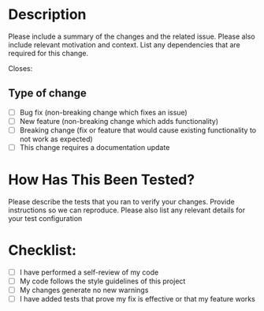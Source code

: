 # Description

Please include a summary of the changes and the related issue. Please also include relevant motivation and context. List any dependencies that are required for this change.

Closes: <PD-XXXX>

## Type of change

- [ ] Bug fix (non-breaking change which fixes an issue)
- [ ] New feature (non-breaking change which adds functionality)
- [ ] Breaking change (fix or feature that would cause existing functionality to not work as expected)
- [ ] This change requires a documentation update

# How Has This Been Tested?

Please describe the tests that you ran to verify your changes. Provide instructions so we can reproduce. Please also list any relevant details for your test configuration

# Checklist:

- [ ] I have performed a self-review of my code
- [ ] My code follows the style guidelines of this project
- [ ] My changes generate no new warnings
- [ ] I have added tests that prove my fix is effective or that my feature works
<!-- - [ ] I have made corresponding changes to the documentation -->

[comment]: <## Env variables>

[comment]: <## Screenshots>
